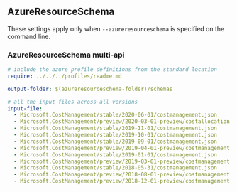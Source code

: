 ## AzureResourceSchema

These settings apply only when `--azureresourceschema` is specified on the command line.

### AzureResourceSchema multi-api

``` yaml $(azureresourceschema) && $(multiapi)
# include the azure profile definitions from the standard location
require: ../../../profiles/readme.md

output-folder: $(azureresourceschema-folder)/schemas

# all the input files across all versions
input-file:
  - Microsoft.CostManagement/stable/2020-06-01/costmanagement.json
  - Microsoft.CostManagement/preview/2020-03-01-preview/costallocation.json
  - Microsoft.CostManagement/stable/2019-11-01/costmanagement.json
  - Microsoft.CostManagement/stable/2019-10-01/costmanagement.json
  - Microsoft.CostManagement/stable/2019-09-01/costmanagement.json
  - Microsoft.CostManagement/preview/2019-04-01-preview/costmanagement.json
  - Microsoft.CostManagement/stable/2019-01-01/costmanagement.json
  - Microsoft.CostManagement/preview/2019-03-01-preview/costmanagement.json
  - Microsoft.CostManagement/stable/2018-05-31/costmanagement.json
  - Microsoft.CostManagement/preview/2018-08-01-preview/costmanagement.json
  - Microsoft.CostManagement/preview/2018-12-01-preview/costmanagement.json

```